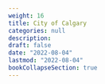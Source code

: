 ```yaml
---
weight: 16
title: City of Calgary
categories: null
description: 
draft: false
date: "2022-08-04"
lastmod: "2022-08-04"
bookCollapseSection: true
---
```


